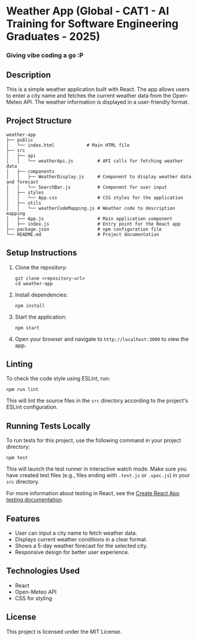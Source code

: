 # Weather App (Global - CAT1 - AI Training for Software Engineering Graduates - 2025)

### Giving vibe coding a go :P

## Description

This is a simple weather application built with React. The app allows users to enter a city name and fetches the current weather data from the Open-Meteo API. The weather information is displayed in a user-friendly format.

## Project Structure

```
weather-app
├── public
│   └── index.html            # Main HTML file
├── src
│   ├── api
│   │   └── weatherApi.js         # API calls for fetching weather data
│   ├── components
│   │   ├── WeatherDisplay.js     # Component to display weather data and forecast
│   │   └── SearchBar.js          # Component for user input
│   ├── styles
│   │   └── App.css               # CSS styles for the application
│   ├── utils
│   │   └── weatherCodeMapping.js # Weather code to description mapping
│   ├── App.js                    # Main application component
│   ├── index.js                  # Entry point for the React app
├── package.json                  # npm configuration file
└── README.md                     # Project documentation
```

## Setup Instructions

1. Clone the repository:

   ```
   git clone <repository-url>
   cd weather-app
   ```

2. Install dependencies:

   ```
   npm install
   ```

3. Start the application:

   ```
   npm start
   ```

4. Open your browser and navigate to `http://localhost:3000` to view the app.

## Linting

To check the code style using ESLint, run:

```
npm run lint
```

This will lint the source files in the `src` directory according to the project's ESLint configuration.

## Running Tests Locally

To run tests for this project, use the following command in your project directory:

```
npm test
```

This will launch the test runner in interactive watch mode. Make sure you have created test files (e.g., files ending with `.test.js` or `.spec.js`) in your `src` directory.

For more information about testing in React, see the [Create React App testing documentation](https://create-react-app.dev/docs/running-tests/).

## Features

- User can input a city name to fetch weather data.
- Displays current weather conditions in a clear format.
- Shows a 5-day weather forecast for the selected city.
- Responsive design for better user experience.

## Technologies Used

- React
- Open-Meteo API
- CSS for styling

## License

This project is licensed under the MIT License.
